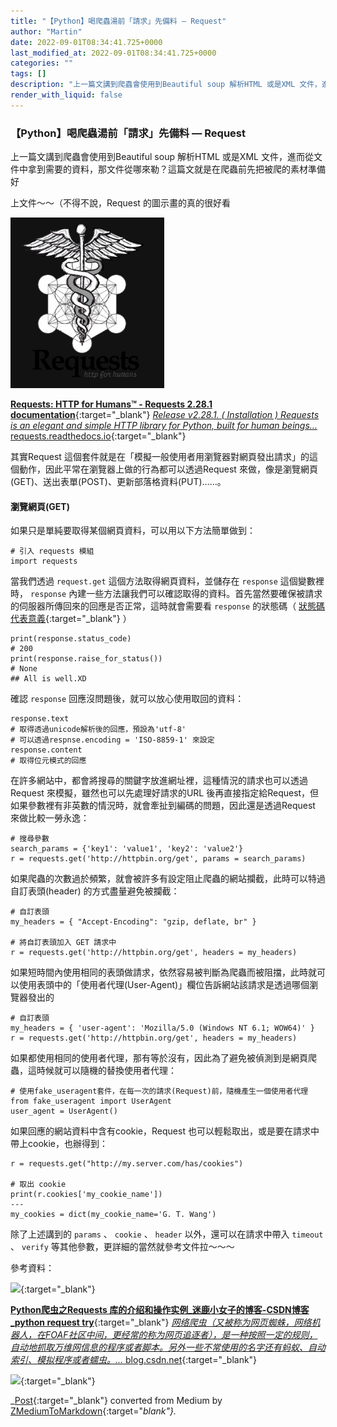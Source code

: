 ```yaml
---
title: "【Python】喝爬蟲湯前「請求」先備料 — Request"
author: "Martin"
date: 2022-09-01T08:34:41.725+0000
last_modified_at: 2022-09-01T08:34:41.725+0000
categories: ""
tags: []
description: "上一篇文講到爬蟲會使用到Beautiful soup 解析HTML 或是XML 文件，進而從文件中拿到需要的資料，那文件從哪來勒？這篇文就是在爬蟲前先把被爬的素材準備好"
render_with_liquid: false
---
```


### 【Python】喝爬蟲湯前「請求」先備料 — Request

上一篇文講到爬蟲會使用到Beautiful soup 解析HTML 或是XML 文件，進而從文件中拿到需要的資料，那文件從哪來勒？這篇文就是在爬蟲前先把被爬的素材準備好

上文件～～（不得不說，Request 的圖示畫的真的很好看


![](/assets/a9c635e3c04c/1*tbngDyXetl-ssbICTo0SNA.png)


[**Requests: HTTP for Humans™ \- Requests 2\.28\.1 documentation**](https://requests.readthedocs.io/en/latest/){:target="_blank"} 
[_Release v2\.28\.1\. \( Installation \) Requests is an elegant and simple HTTP library for Python, built for human beings…_ requests\.readthedocs\.io](https://requests.readthedocs.io/en/latest/){:target="_blank"}

其實Request 這個套件就是在「模擬一般使用者用瀏覽器對網頁發出請求」的這個動作，因此平常在瀏覽器上做的行為都可以透過Request 來做，像是瀏覽網頁\(GET\)、送出表單\(POST\)、更新部落格資料\(PUT\)……。
#### 瀏覽網頁\(GET\)

如果只是單純要取得某個網頁資料，可以用以下方法簡單做到：
```
# 引入 requests 模組
import requests
```

當我們透過 `request.get` 這個方法取得網頁資料，並儲存在 `response` 這個變數裡時， `response` 內建一些方法讓我們可以確認取得的資料。首先當然要確保被請求的伺服器所傳回來的回應是否正常，這時就會需要看 `response` 的狀態碼（ [狀態碼代表意義](https://www.newscan.com.tw/all-seo/http-status-codes.htm){:target="_blank"} ）
```
print(response.status_code)
# 200
print(response.raise_for_status())
# None 
## All is well.XD
```

確認 `response` 回應沒問題後，就可以放心使用取回的資料：
```
response.text 
# 取得透過unicode解析後的回應，預設為'utf-8'
# 可以透過respnse.encoding = 'ISO-8859-1' 來設定
response.content
# 取得位元模式的回應
```

在許多網站中，都會將搜尋的關鍵字放進網址裡，這種情況的請求也可以透過Request 來模擬，雖然也可以先處理好請求的URL 後再直接指定給Request，但如果參數裡有非英數的情況時，就會牽扯到編碼的問題，因此還是透過Request 來做比較一勞永逸：
```
# 搜尋參數
search_params = {'key1': 'value1', 'key2': 'value2'}
r = requests.get('http://httpbin.org/get', params = search_params)
```

如果爬蟲的次數過於頻繁，就會被許多有設定阻止爬蟲的網站攔截，此時可以特過自訂表頭\(header\) 的方式盡量避免被攔截：
```
# 自訂表頭
my_headers = { "Accept-Encoding": "gzip, deflate, br" }

# 將自訂表頭加入 GET 請求中
r = requests.get('http://httpbin.org/get', headers = my_headers)
```

如果短時間內使用相同的表頭做請求，依然容易被判斷為爬蟲而被阻擋，此時就可以使用表頭中的「使用者代理\(User\-Agent\)」欄位告訴網站該請求是透過哪個瀏覽器發出的
```
# 自訂表頭
my_headers = { 'user-agent': 'Mozilla/5.0 (Windows NT 6.1; WOW64)' }
r = requests.get('http://httpbin.org/get', headers = my_headers)
```

如果都使用相同的使用者代理，那有等於沒有，因此為了避免被偵測到是網頁爬蟲，這時候就可以隨機的替換使用者代理：
```
# 使用fake_useragent套件，在每一次的請求(Request)前，隨機產生一個使用者代理
from fake_useragent import UserAgent
user_agent = UserAgent()
```

如果回應的網站資料中含有cookie，Request 也可以輕鬆取出，或是要在請求中帶上cookie，也辦得到：
```
r = requests.get("http://my.server.com/has/cookies")

# 取出 cookie
print(r.cookies['my_cookie_name'])
---
my_cookies = dict(my_cookie_name='G. T. Wang')
```

除了上述講到的 `params` 、 `cookie` 、 `header` 以外，還可以在請求中帶入 `timeout` 、 `verify` 等其他參數，更詳細的當然就參考文件拉～～～

參考資料：


[![](https://blog.gtwang.org/wp-content/uploads/2018/01/arrows-python-logo-20180126-1.jpg)](https://blog.gtwang.org/programming/python-requests-module-tutorial/){:target="_blank"}


[**Python爬虫之Requests 库的介绍和操作实例\_迷鹿小女子的博客\-CSDN博客\_python request try**](https://blog.csdn.net/xieminglu/article/details/109270305){:target="_blank"} 
[_网络爬虫（又被称为网页蜘蛛，网络机器人，在FOAF社区中间，更经常的称为网页追逐者），是一种按照一定的规则，自动地抓取万维网信息的程序或者脚本。另外一些不常使用的名字还有蚂蚁、自动索引、模拟程序或者蠕虫。…_ blog\.csdn\.net](https://blog.csdn.net/xieminglu/article/details/109270305){:target="_blank"}


[![](https://1.bp.blogspot.com/-M9IaX4jCXNg/X2bqxx3crsI/AAAAAAAAED8/5nDHp6D9l_gw1Y6GhtjN3_ilUnX5H08iACLcBGAsYHQ/w1200-h630-p-k-no-nu/7_tips_to_avoid_getting_blocked_while_scraping.jpg)](https://www.learncodewithmike.com/2020/09/7-tips-to-avoid-getting-blocked-while-scraping.html){:target="_blank"}




_[Post](https://medium.com/@martin87713/python-%E5%96%9D%E7%88%AC%E8%9F%B2%E6%B9%AF%E5%89%8D-%E8%AB%8B%E6%B1%82-%E5%85%88%E5%82%99%E6%96%99-request-a9c635e3c04c){:target="_blank"} converted from Medium by [ZMediumToMarkdown](https://github.com/ZhgChgLi/ZMediumToMarkdown){:target="_blank"}._
